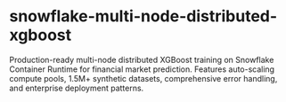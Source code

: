 # snowflake-multi-node-distributed-xgboost
Production-ready multi-node distributed XGBoost training on Snowflake Container Runtime for financial market prediction. Features auto-scaling compute pools, 1.5M+ synthetic datasets, comprehensive error handling, and enterprise deployment patterns.
